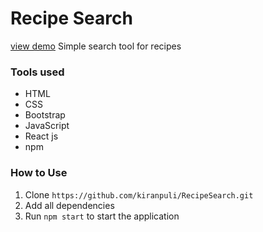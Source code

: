# Recipe Search 
[view demo](https://kiranpuli.github.io/RecipeSearch/)
Simple search tool for recipes

### Tools used
* HTML
* CSS
* Bootstrap
* JavaScript
* React js
* npm

### How to Use
1. Clone `https://github.com/kiranpuli/RecipeSearch.git`
2. Add all dependencies
3. Run `npm start` to start the application
